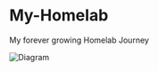 # My-Homelab
My forever growing Homelab Journey

![Diagram](https://github.com/WasinUddy/My-Homelab/blob/main/diagram.png?raw=true)
